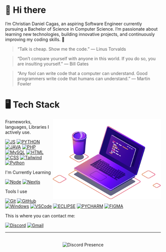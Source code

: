 # 👋 Hi there

I’m Christian Daniel Cagas, an aspiring Software Engineer currently pursuing a Bachelor of Science in Computer Science. I’m passionate about learning new technologies, building innovative projects, and continuously improving my coding skills. 🚀

> “Talk is cheap. Show me the code.” — Linus Torvalds

> “Don’t compare yourself with anyone in this world. If you do so, you are insulting yourself.” — Bill Gates

> “Any fool can write code that a computer can understand. Good programmers write code that humans can understand.” — Martin Fowler

# 🖥️ Tech Stack

<img src="https://raw.githubusercontent.com/Riegooo/Riegooo/main/Assets/illustration.png" min-width="300px" max-width="300px" width="350px" align="right">  Frameworks, languages, Libraries I actively use.

[![JS](https://img.shields.io/badge/Javascript-000.svg?&logo=javascript&style=for-the-badge)](#)
[![PYTHON](https://img.shields.io/badge/Python-000.svg?&logo=python&style=for-the-badge)](#)
[![JAVA](https://img.shields.io/badge/Java-000.svg?&logo=java&style=for-the-badge)](#)
[![PHP](https://img.shields.io/badge/Php-000.svg?&logo=Php&style=for-the-badge)](#)
[![MySQL](https://img.shields.io/badge/MySQL-000.svg?&logo=mysql&style=for-the-badge)](#)
[![HTML](https://img.shields.io/badge/Html-000.svg?&logo=html5&style=for-the-badge)](#)
[![CSS](https://img.shields.io/badge/CSS-000.svg?&logo=css&style=for-the-badge)](#)
[![Tailwind](https://img.shields.io/badge/TailwindCSS-000.svg?&logo=tailwindcss&style=for-the-badge)](#)
[![Python](https://img.shields.io/badge/TKINTER-000?logo=python&logoColor=white)](#)





I'm Currently Learning

[![Node](https://img.shields.io/badge/Nodejs-000.svg?&logo=node.js&style=for-the-badge)](#)
[![Nextjs](https://img.shields.io/badge/NextJS-000.svg?&logo=next.js&style=for-the-badge)](#)


Tools I use 

[![Git](https://img.shields.io/badge/Git-000.svg?&logo=git&style=for-the-badge)](#)
[![GitHub](https://img.shields.io/badge/GitHub-000.svg?&logo=github&style=for-the-badge)](#)
[![Windows](https://custom-icon-badges.demolab.com/badge/Windows-000?logo=windows11&style=for-the-badge)](#)
[![VSCode](https://custom-icon-badges.demolab.com/badge/Visual_Studio_Code-000?logo=vscode&style=for-the-badge)](#)
[![ECLIPSE](https://img.shields.io/badge/ECLIPSE-000.svg?&logo=eclipse&style=for-the-badge)](#)
[![PYCHARM](https://img.shields.io/badge/PYCHARM-000.svg?&logo=pycharm&style=for-the-badge)](#)
[![FIGMA](https://img.shields.io/badge/FIGMA-000.svg?&logo=figma&style=for-the-badge)](#)


This is where you can contact me: 

[![Discord](https://img.shields.io/badge/Discord-000?logo=discord&style=for-the-badge)](https://discord.com/users/708367833394053242)
[![Gmail](https://img.shields.io/badge/Email-000?logo=gmail&style=for-the-badge)](christiandanielcagas0@gmail.com)

---

<br />

<div align="center">
  <picture>
    <source media="(prefers-color-scheme: dark)" srcset="https://lanyard.cnrad.dev/api/708367833394053242?theme=dark">
    <source media="(prefers-color-scheme: light)" srcset="https://lanyard.cnrad.dev/api/708367833394053242?theme=light">
    <img alt="Discord Presence" src="https://lanyard.cnrad.dev/api/708367833394053242">
  </picture>
</div>
